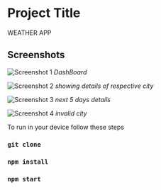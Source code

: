 # Project Title

WEATHER APP

## Screenshots

![Screenshot 1](https://res.cloudinary.com/dazcvmikr/image/upload/v1705742340/Screenshot_2024-01-20_144640_a9lsti.png)
*DashBoard*

![Screenshot 2](https://res.cloudinary.com/dazcvmikr/image/upload/v1705742341/Screenshot_2024-01-20_144657_vophje.png)
*showing details of respective city*

![Screenshot 3](https://res.cloudinary.com/dazcvmikr/image/upload/v1705742341/Screenshot_2024-01-20_144719_wlitib.png)
*next 5 days details*

![Screenshot 4](https://res.cloudinary.com/dazcvmikr/image/upload/v1705742341/Screenshot_2024-01-20_144744_gh5ydi.png)
*invalid city*

To run in your device follow these steps

### `git clone` 
### `npm install`
### `npm start`
